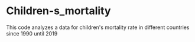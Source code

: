 # Children-s_mortality
This code analyzes a data for children's mortality rate in different countries since 1990 until 2019
